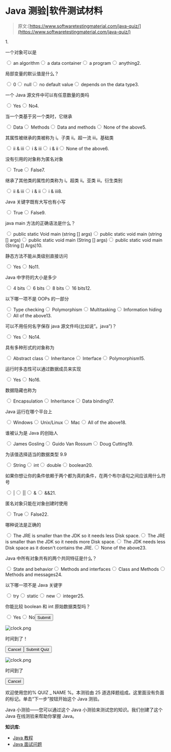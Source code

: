 # Java 测验|软件测试材料

> 原文:[https://www.softwaretestingmaterial.com/java-quiz/](https://www.softwaretestingmaterial.com/java-quiz/)

<form name="quizForm3" id="quizForm3" action="/java-quiz/" method="post" class="qsm-quiz-form qmn_quiz_form mlw_quiz_form" novalidate="" enctype="multipart/form-data"><input type="hidden" name="qsm_hidden_questions" id="qsm_hidden_questions">1. 

一个对象可以是

<input type="radio" class="qmn_quiz_radio" name="question83" id="question83_1" value="0"> <label class="qsm-input-label" for="question83_1">an algorithm</label><input type="radio" class="qmn_quiz_radio" name="question83" id="question83_2" value="1"> <label class="qsm-input-label" for="question83_2">a data container</label><input type="radio" class="qmn_quiz_radio" name="question83" id="question83_3" value="2"> <label class="qsm-input-label" for="question83_3">a program</label><input type="radio" class="qmn_quiz_radio" name="question83" id="question83_4" value="3"> <label class="qsm-input-label" for="question83_4">anything</label><input type="radio" style="display:none" name="question83" id="question83_none" checked="checked" value="">2. 

局部变量的默认值是什么？

<input type="radio" class="qmn_quiz_radio" name="question94" id="question94_1" value="0"> <label class="qsm-input-label" for="question94_1">0</label><input type="radio" class="qmn_quiz_radio" name="question94" id="question94_2" value="1"> <label class="qsm-input-label" for="question94_2">null</label><input type="radio" class="qmn_quiz_radio" name="question94" id="question94_3" value="2"> <label class="qsm-input-label" for="question94_3">no default value</label><input type="radio" class="qmn_quiz_radio" name="question94" id="question94_4" value="3"> <label class="qsm-input-label" for="question94_4">depends on the data type</label><input type="radio" style="display:none" name="question94" id="question94_none" checked="checked" value="">3. 

一个 Java 源文件中可以有任意数量的类吗

<input type="radio" class="qmn_quiz_radio" name="question99" id="question99_1" value="0"> <label class="qsm-input-label" for="question99_1">Yes</label><input type="radio" class="qmn_quiz_radio" name="question99" id="question99_2" value="1"> <label class="qsm-input-label" for="question99_2">No</label><input type="radio" style="display:none" name="question99" id="question99_none" checked="checked" value="">4. 

当一个类基于另一个类时，它继承

<input type="radio" class="qmn_quiz_radio" name="question95" id="question95_1" value="0"> <label class="qsm-input-label" for="question95_1">Data</label><input type="radio" class="qmn_quiz_radio" name="question95" id="question95_2" value="1"> <label class="qsm-input-label" for="question95_2">Methods</label><input type="radio" class="qmn_quiz_radio" name="question95" id="question95_3" value="2"> <label class="qsm-input-label" for="question95_3">Data and methods</label><input type="radio" class="qmn_quiz_radio" name="question95" id="question95_4" value="3"> <label class="qsm-input-label" for="question95_4">None of the above</label><input type="radio" style="display:none" name="question95" id="question95_none" checked="checked" value="">5. 

其属性被继承的类被称为
i。子类
ii。超一流
iii。基础类

<input type="radio" class="qmn_quiz_radio" name="question97" id="question97_1" value="0"> <label class="qsm-input-label" for="question97_1">ii & iii</label><input type="radio" class="qmn_quiz_radio" name="question97" id="question97_2" value="1"> <label class="qsm-input-label" for="question97_2">i & iii</label><input type="radio" class="qmn_quiz_radio" name="question97" id="question97_3" value="2"> <label class="qsm-input-label" for="question97_3">i & ii</label><input type="radio" class="qmn_quiz_radio" name="question97" id="question97_4" value="3"> <label class="qsm-input-label" for="question97_4">None of the above</label><input type="radio" style="display:none" name="question97" id="question97_none" checked="checked" value="">6. 

没有引用的对象称为匿名对象

<input type="radio" class="qmn_quiz_radio" name="question90" id="question90_1" value="0"> <label class="qsm-input-label" for="question90_1">True</label><input type="radio" class="qmn_quiz_radio" name="question90" id="question90_2" value="1"> <label class="qsm-input-label" for="question90_2">False</label><input type="radio" style="display:none" name="question90" id="question90_none" checked="checked" value="">7. 

继承了其他类的属性的类称为
i。超类
ii。亚类
iii。衍生类别

<input type="radio" class="qmn_quiz_radio" name="question96" id="question96_1" value="0"> <label class="qsm-input-label" for="question96_1">ii & iii</label><input type="radio" class="qmn_quiz_radio" name="question96" id="question96_2" value="1"> <label class="qsm-input-label" for="question96_2">i & ii</label><input type="radio" class="qmn_quiz_radio" name="question96" id="question96_3" value="2"> <label class="qsm-input-label" for="question96_3">i & iii</label><input type="radio" style="display:none" name="question96" id="question96_none" checked="checked" value="">8. 

Java 关键字既有大写也有小写

<input type="radio" class="qmn_quiz_radio" name="question82" id="question82_1" value="0"> <label class="qsm-input-label" for="question82_1">True</label><input type="radio" class="qmn_quiz_radio" name="question82" id="question82_2" value="1"> <label class="qsm-input-label" for="question82_2">False</label><input type="radio" style="display:none" name="question82" id="question82_none" checked="checked" value="">9. 

java main 方法的正确语法是什么？

<input type="radio" class="qmn_quiz_radio" name="question80" id="question80_1" value="0"> <label class="qsm-input-label" for="question80_1">public static Void main (string [] args)</label><input type="radio" class="qmn_quiz_radio" name="question80" id="question80_2" value="1"> <label class="qsm-input-label" for="question80_2">public static void main (string [] args)</label><input type="radio" class="qmn_quiz_radio" name="question80" id="question80_3" value="2"> <label class="qsm-input-label" for="question80_3">public static void main (String [] args)</label><input type="radio" class="qmn_quiz_radio" name="question80" id="question80_4" value="3"> <label class="qsm-input-label" for="question80_4">public static void main (String [] Args)</label><input type="radio" style="display:none" name="question80" id="question80_none" checked="checked" value="">10. 

静态方法不能从类级别直接访问

<input type="radio" class="qmn_quiz_radio" name="question100" id="question100_1" value="0"> <label class="qsm-input-label" for="question100_1">Yes</label><input type="radio" class="qmn_quiz_radio" name="question100" id="question100_2" value="1"> <label class="qsm-input-label" for="question100_2">No</label><input type="radio" style="display:none" name="question100" id="question100_none" checked="checked" value="">11. 

Java 中字符的大小是多少

<input type="radio" class="qmn_quiz_radio" name="question86" id="question86_1" value="0"> <label class="qsm-input-label" for="question86_1">4 bits</label><input type="radio" class="qmn_quiz_radio" name="question86" id="question86_2" value="1"> <label class="qsm-input-label" for="question86_2">6 bits</label><input type="radio" class="qmn_quiz_radio" name="question86" id="question86_3" value="2"> <label class="qsm-input-label" for="question86_3">8 bits</label><input type="radio" class="qmn_quiz_radio" name="question86" id="question86_4" value="3"> <label class="qsm-input-label" for="question86_4">16 bits</label><input type="radio" style="display:none" name="question86" id="question86_none" checked="checked" value="">12. 

以下哪一项不是 OOPs 的一部分

<input type="radio" class="qmn_quiz_radio" name="question88" id="question88_1" value="0"> <label class="qsm-input-label" for="question88_1">Type checking</label><input type="radio" class="qmn_quiz_radio" name="question88" id="question88_2" value="1"> <label class="qsm-input-label" for="question88_2">Polymorphism</label><input type="radio" class="qmn_quiz_radio" name="question88" id="question88_3" value="2"> <label class="qsm-input-label" for="question88_3">Multitasking</label><input type="radio" class="qmn_quiz_radio" name="question88" id="question88_4" value="3"> <label class="qsm-input-label" for="question88_4">Information hiding</label><input type="radio" class="qmn_quiz_radio" name="question88" id="question88_5" value="4"> <label class="qsm-input-label" for="question88_5">All of the above</label><input type="radio" style="display:none" name="question88" id="question88_none" checked="checked" value="">13. 

可以不用任何名字保存 java 源文件吗(比如说”。java”)？

<input type="radio" class="qmn_quiz_radio" name="question98" id="question98_1" value="0"> <label class="qsm-input-label" for="question98_1">Yes</label><input type="radio" class="qmn_quiz_radio" name="question98" id="question98_2" value="1"> <label class="qsm-input-label" for="question98_2">No</label><input type="radio" style="display:none" name="question98" id="question98_none" checked="checked" value="">14. 

具有多种形式的对象称为

<input type="radio" class="qmn_quiz_radio" name="question87" id="question87_1" value="0"> <label class="qsm-input-label" for="question87_1">Abstract class</label><input type="radio" class="qmn_quiz_radio" name="question87" id="question87_2" value="1"> <label class="qsm-input-label" for="question87_2">Inheritance</label><input type="radio" class="qmn_quiz_radio" name="question87" id="question87_3" value="2"> <label class="qsm-input-label" for="question87_3">Interface</label><input type="radio" class="qmn_quiz_radio" name="question87" id="question87_4" value="3"> <label class="qsm-input-label" for="question87_4">Polymorphism</label><input type="radio" style="display:none" name="question87" id="question87_none" checked="checked" value="">15. 

运行时多态性可以通过数据成员来实现

<input type="radio" class="qmn_quiz_radio" name="question101" id="question101_1" value="0"> <label class="qsm-input-label" for="question101_1">Yes</label><input type="radio" class="qmn_quiz_radio" name="question101" id="question101_2" value="1"> <label class="qsm-input-label" for="question101_2">No</label><input type="radio" style="display:none" name="question101" id="question101_none" checked="checked" value="">16. 

数据隐藏也称为

<input type="radio" class="qmn_quiz_radio" name="question84" id="question84_1" value="0"> <label class="qsm-input-label" for="question84_1">Encapsulation</label><input type="radio" class="qmn_quiz_radio" name="question84" id="question84_2" value="1"> <label class="qsm-input-label" for="question84_2">Inheritance</label><input type="radio" class="qmn_quiz_radio" name="question84" id="question84_3" value="2"> <label class="qsm-input-label" for="question84_3">Data binding</label><input type="radio" style="display:none" name="question84" id="question84_none" checked="checked" value="">17. 

Java 运行在哪个平台上

<input type="radio" class="qmn_quiz_radio" name="question85" id="question85_1" value="0"> <label class="qsm-input-label" for="question85_1">Windows</label><input type="radio" class="qmn_quiz_radio" name="question85" id="question85_2" value="1"> <label class="qsm-input-label" for="question85_2">Unix/Linux</label><input type="radio" class="qmn_quiz_radio" name="question85" id="question85_3" value="2"> <label class="qsm-input-label" for="question85_3">Mac</label><input type="radio" class="qmn_quiz_radio" name="question85" id="question85_4" value="3"> <label class="qsm-input-label" for="question85_4">All of the above</label><input type="radio" style="display:none" name="question85" id="question85_none" checked="checked" value="">18. 

谁被认为是 Java 的创始人

<input type="radio" class="qmn_quiz_radio" name="question77" id="question77_1" value="0"> <label class="qsm-input-label" for="question77_1">James Gosling</label><input type="radio" class="qmn_quiz_radio" name="question77" id="question77_2" value="1"> <label class="qsm-input-label" for="question77_2">Guido Van Rossum</label><input type="radio" class="qmn_quiz_radio" name="question77" id="question77_3" value="2"> <label class="qsm-input-label" for="question77_3">Doug Cutting</label><input type="radio" style="display:none" name="question77" id="question77_none" checked="checked" value="">19. 

为该值选择适当的数据类型 9.9

<input type="radio" class="qmn_quiz_radio" name="question93" id="question93_1" value="0"> <label class="qsm-input-label" for="question93_1">String</label><input type="radio" class="qmn_quiz_radio" name="question93" id="question93_2" value="1"> <label class="qsm-input-label" for="question93_2">int</label><input type="radio" class="qmn_quiz_radio" name="question93" id="question93_3" value="2"> <label class="qsm-input-label" for="question93_3">double</label><input type="radio" class="qmn_quiz_radio" name="question93" id="question93_4" value="3"> <label class="qsm-input-label" for="question93_4">boolean</label><input type="radio" style="display:none" name="question93" id="question93_none" checked="checked" value="">20. 

如果你想让你的条件依赖于两个都为真的条件，在两个布尔语句之间应该用什么符号

<input type="radio" class="qmn_quiz_radio" name="question92" id="question92_1" value="0"> <label class="qsm-input-label" for="question92_1">|</label><input type="radio" class="qmn_quiz_radio" name="question92" id="question92_2" value="1"> <label class="qsm-input-label" for="question92_2">||</label><input type="radio" class="qmn_quiz_radio" name="question92" id="question92_3" value="2"> <label class="qsm-input-label" for="question92_3">&</label><input type="radio" class="qmn_quiz_radio" name="question92" id="question92_4" value="3"> <label class="qsm-input-label" for="question92_4">&&</label><input type="radio" style="display:none" name="question92" id="question92_none" checked="checked" value="">21. 

匿名对象只能在对象创建时使用

<input type="radio" class="qmn_quiz_radio" name="question91" id="question91_1" value="0"> <label class="qsm-input-label" for="question91_1">True</label><input type="radio" class="qmn_quiz_radio" name="question91" id="question91_2" value="1"> <label class="qsm-input-label" for="question91_2">False</label><input type="radio" style="display:none" name="question91" id="question91_none" checked="checked" value="">22. 

哪种说法是正确的

<input type="radio" class="qmn_quiz_radio" name="question78" id="question78_1" value="0"> <label class="qsm-input-label" for="question78_1">The JRE is smaller than the JDK so it needs less Disk space.</label><input type="radio" class="qmn_quiz_radio" name="question78" id="question78_2" value="1"> <label class="qsm-input-label" for="question78_2">The JRE is smaller than the JDK so it needs more Disk space.</label><input type="radio" class="qmn_quiz_radio" name="question78" id="question78_3" value="2"> <label class="qsm-input-label" for="question78_3">The JDK needs less Disk space as it doesn't contains the JRE.</label><input type="radio" class="qmn_quiz_radio" name="question78" id="question78_4" value="3"> <label class="qsm-input-label" for="question78_4">None of the above</label><input type="radio" style="display:none" name="question78" id="question78_none" checked="checked" value="">23. 

Java 中所有对象共有的两个共同特征是什么？

<input type="radio" class="qmn_quiz_radio" name="question81" id="question81_1" value="0"> <label class="qsm-input-label" for="question81_1">State and behavior</label><input type="radio" class="qmn_quiz_radio" name="question81" id="question81_2" value="1"> <label class="qsm-input-label" for="question81_2">Methods and interfaces</label><input type="radio" class="qmn_quiz_radio" name="question81" id="question81_3" value="2"> <label class="qsm-input-label" for="question81_3">Class and Methods</label><input type="radio" class="qmn_quiz_radio" name="question81" id="question81_4" value="3"> <label class="qsm-input-label" for="question81_4">Methods and messages</label><input type="radio" style="display:none" name="question81" id="question81_none" checked="checked" value="">24. 

以下哪一项不是 Java 关键字

<input type="radio" class="qmn_quiz_radio" name="question79" id="question79_1" value="0"> <label class="qsm-input-label" for="question79_1">try</label><input type="radio" class="qmn_quiz_radio" name="question79" id="question79_2" value="1"> <label class="qsm-input-label" for="question79_2">static</label><input type="radio" class="qmn_quiz_radio" name="question79" id="question79_3" value="2"> <label class="qsm-input-label" for="question79_3">new</label><input type="radio" class="qmn_quiz_radio" name="question79" id="question79_4" value="3"> <label class="qsm-input-label" for="question79_4">integer</label><input type="radio" style="display:none" name="question79" id="question79_none" checked="checked" value="">25. 

你能比较 boolean 和 int 原始数据类型吗？

<input type="radio" class="qmn_quiz_radio" name="question89" id="question89_1" value="0"> <label class="qsm-input-label" for="question89_1">Yes</label><input type="radio" class="qmn_quiz_radio" name="question89" id="question89_2" value="1"> <label class="qsm-input-label" for="question89_2">No</label><input type="radio" style="display:none" name="question89" id="question89_none" checked="checked" value=""><input type="hidden" name="qmn_question_list" value="83Q94Q99Q95Q97Q90Q96Q82Q80Q100Q86Q88Q98Q87Q101Q84Q85Q77Q93Q92Q91Q78Q81Q79Q89Q"><input type="submit" class="qsm-btn qsm-submit-btn qmn_btn" value="Submit"><input type="hidden" name="qmn_all_questions_count" id="qmn_all_questions_count" value="25"> <input type="hidden" name="total_questions" id="total_questions" value="25"> <input type="hidden" name="timer" id="timer" value="0"> <input type="hidden" name="timer_ms" id="timer_ms" value="0"> <input type="hidden" class="qmn_quiz_id" name="qmn_quiz_id" id="qmn_quiz_id" value="3"> <input type="hidden" name="complete_quiz" value="confirmation"></form>

![clock.png](img/c585159249d1ccca68a419e298f6f638.png)

时间到了！

<footer class="qsm-popup__footer"><button class="qsm-popup-secondary-button qmn_btn" data-micromodal-close="" aria-label="Close this dialog window">Cancel</button><button data-quiz_id="3" class="submit-the-form qmn_btn">Submit Quiz</button></footer>

![clock.png](img/c585159249d1ccca68a419e298f6f638.png)

时间到了

<footer class="qsm-popup__footer"><button class="qsm-popup-secondary-button qmn_btn" data-micromodal-close="" aria-label="Close this dialog window" onclick="location.reload();">Cancel</button></footer>

欢迎使用您的% QUIZ _ NAME %。本测验由 25 道选择题组成。这里面没有负面的标记。单击“下一步”按钮开始这个 Java 测验。

Java 小测验——您可以通过这个 Java 小测验来测试您的知识。我们创建了这个 Java 在线测验来帮助你掌握 Java。

**知识库:**

*   [Java 教程](https://www.softwaretestingmaterial.com/java-tutorial/)
*   [Java 面试问题](https://www.softwaretestingmaterial.com/java-interview-questions/)